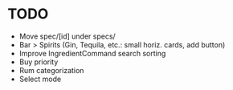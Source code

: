 # TODO

- Move spec/[id] under specs/
- Bar > Spirits (Gin, Tequila, etc.: small horiz. cards, add button)
- Improve IngredientCommand search sorting
- Buy priority
- Rum categorization
- Select mode
